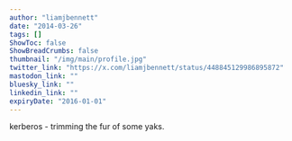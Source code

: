 ```yaml
---
author: "liamjbennett"
date: "2014-03-26"
tags: []
ShowToc: false
ShowBreadCrumbs: false
thumbnail: "/img/main/profile.jpg"
twitter_link: "https://x.com/liamjbennett/status/448845129986895872"
mastodon_link: ""
bluesky_link: ""
linkedin_link: ""
expiryDate: "2016-01-01"
---
```


kerberos - trimming the fur of some yaks.

